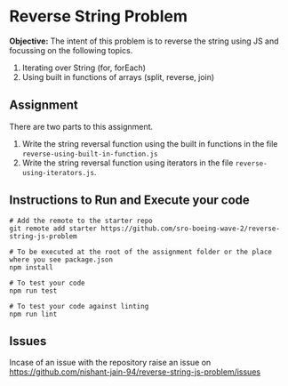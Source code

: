 # Reverse String Problem

**Objective:** The intent of this problem is to reverse the string using JS and focussing on the following topics.

1. Iterating over String (for, forEach)
2. Using built in functions of arrays (split, reverse, join)

## Assignment

There are two parts to this assignment.

1. Write the string reversal function using the built in functions in the file `reverse-using-built-in-function.js`
2. Write the string reversal function using iterators in the file `reverse-using-iterators.js`.

## Instructions to Run and Execute your code

```
# Add the remote to the starter repo
git remote add starter https://github.com/sro-boeing-wave-2/reverse-string-js-problem

# To be executed at the root of the assignment folder or the place where you see package.json
npm install

# To test your code
npm run test

# To test your code against linting
npm run lint
```

## Issues

Incase of an issue with the repository raise an issue on https://github.com/nishant-jain-94/reverse-string-js-problem/issues
